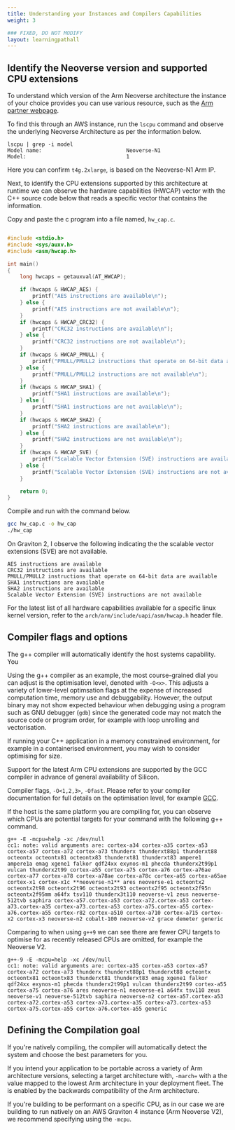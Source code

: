 ```yaml
---
title: Understanding your Instances and Compilers Capabilities
weight: 3

### FIXED, DO NOT MODIFY
layout: learningpathall
---
```


## Identify the Neoverse version and supported CPU extensions

To understand which version of the Arm Neoverse architecture the instance of your choice provides you can use various resource, such as the [Arm partner webpage](https://www.arm.com/partners/aws).

To find this through an AWS instance, run the `lscpu` command and observe the underlying Neoverse Architecture as per the information below. 

```output
lscpu | grep -i model
Model name:                           Neoverse-N1
Model:                                1
```
Here you can confirm `t4g.2xlarge`, is based on the Neoverse-N1 Arm IP. 

Next, to identify the CPU extensions supported by this architecture at runtime we can observe the hardware capabilities (HWCAP) vector with the C++ source code below that reads a specific vector that contains the information.

Copy and paste the c program into a file named, `hw_cap.c`.

```c

#include <stdio.h>
#include <sys/auxv.h>
#include <asm/hwcap.h>

int main()
{
    long hwcaps = getauxval(AT_HWCAP);

    if (hwcaps & HWCAP_AES) {
        printf("AES instructions are available\n");
    } else {
        printf("AES instructions are not available\n");
    }
    if (hwcaps & HWCAP_CRC32) {
        printf("CRC32 instructions are available\n");
    } else {
        printf("CRC32 instructions are not available\n");
    }
    if (hwcaps & HWCAP_PMULL) {
        printf("PMULL/PMULL2 instructions that operate on 64-bit data are available\n");
    } else {
        printf("PMULL/PMULL2 instructions are not available\n");
    }
    if (hwcaps & HWCAP_SHA1) {
        printf("SHA1 instructions are available\n");
    } else {
        printf("SHA1 instructions are not available\n");
    }
    if (hwcaps & HWCAP_SHA2) {
        printf("SHA2 instructions are available\n");
    } else {
        printf("SHA2 instructions are not available\n");
    }
    if (hwcaps & HWCAP_SVE) {
        printf("Scalable Vector Extension (SVE) instructions are available\n");
    } else {
        printf("Scalable Vector Extension (SVE) instructions are not available\n");
    }

    return 0;
}

```

Compile and run with the command below. 

```bash
gcc hw_cap.c -o hw_cap
./hw_cap
```

On Graviton 2, I observe the following indicating the the scalable vector extensions (SVE) are not available.

```output
AES instructions are available
CRC32 instructions are available
PMULL/PMULL2 instructions that operate on 64-bit data are available
SHA1 instructions are available
SHA2 instructions are available
Scalable Vector Extension (SVE) instructions are not available

```

For the latest list of all hardware capabilities available for a specific linux kernel version, refer to the `arch/arm/include/uapi/asm/hwcap.h` header file. 

## Compiler flags and options

The g++ compiler will automatically identify the host systems capability. You 

Using the g++ compiler as an example, the most course-grained dial you can adjust is the optimisation level, denoted with `-O<x>`. This adjusts a variety of lower-level optimsation flags at the expense of increased computation time, memory use and debuggability. However, the output binary may not show expected behaviour when debugging using a program such as GNU debugger (`gdb`) since the generated code may not match the source code or program order, for example with loop unrolling and vectorisation. 

If running your C++ application in a memory constrained environment, for example in a containerised environment, you may wish to consider optimising for size. 

Support for the latest Arm CPU extensions are supported by the GCC compiler in advance of general availability of Silicon. 

Compiler flags, `-O<1,2,3>`, `-Ofast`. Please refer to your compiler documentation for full details on the optimisation level, for example [GCC](https://gcc.gnu.org/onlinedocs/gcc-14.2.0/gcc/Optimize-Options.html).


If the host is the same platform you are compiling for, you can observe which CPUs are potential targets for your command with the following g++ command. 

```output
g++ -E -mcpu=help -xc /dev/null
cc1: note: valid arguments are: cortex-a34 cortex-a35 cortex-a53 cortex-a57 cortex-a72 cortex-a73 thunderx thunderxt88p1 thunderxt88 octeontx octeontx81 octeontx83 thunderxt81 thunderxt83 ampere1 ampere1a emag xgene1 falkor qdf24xx exynos-m1 phecda thunderx2t99p1 vulcan thunderx2t99 cortex-a55 cortex-a75 cortex-a76 cortex-a76ae cortex-a77 cortex-a78 cortex-a78ae cortex-a78c cortex-a65 cortex-a65ae cortex-x1 cortex-x1c **neoverse-n1** ares neoverse-e1 octeontx2 octeontx2t98 octeontx2t96 octeontx2t93 octeontx2f95 octeontx2f95n octeontx2f95mm a64fx tsv110 thunderx3t110 neoverse-v1 zeus neoverse-512tvb saphira cortex-a57.cortex-a53 cortex-a72.cortex-a53 cortex-a73.cortex-a35 cortex-a73.cortex-a53 cortex-a75.cortex-a55 cortex-a76.cortex-a55 cortex-r82 cortex-a510 cortex-a710 cortex-a715 cortex-x2 cortex-x3 neoverse-n2 cobalt-100 neoverse-v2 grace demeter generic
```

Comparing to when using `g++9` we can see there are fewer CPU targets to optimise for as recently released CPUs are omitted, for example the Neoverse V2. 

```
g++-9 -E -mcpu=help -xc /dev/null
cc1: note: valid arguments are: cortex-a35 cortex-a53 cortex-a57 cortex-a72 cortex-a73 thunderx thunderxt88p1 thunderxt88 octeontx octeontx81 octeontx83 thunderxt81 thunderxt83 emag xgene1 falkor qdf24xx exynos-m1 phecda thunderx2t99p1 vulcan thunderx2t99 cortex-a55 cortex-a75 cortex-a76 ares neoverse-n1 neoverse-e1 a64fx tsv110 zeus neoverse-v1 neoverse-512tvb saphira neoverse-n2 cortex-a57.cortex-a53 cortex-a72.cortex-a53 cortex-a73.cortex-a35 cortex-a73.cortex-a53 cortex-a75.cortex-a55 cortex-a76.cortex-a55 generic
```

## Defining the Compilation goal

If you're natively compiling, the compiler will automatically detect the system and choose the best parameters for you. 

If you intend your application to be portable across a variety of Arm architecture versions, selecting a target architecture with, `-march=` with a the value mapped to the lowest Arm architecture in your deployment fleet. The is enabled by the backwards compatibility of the Arm architecture.

If you're building to be performant on a specific CPU, as in our case we are building to run natively on an AWS Graviton 4 instance (Arm Neoverse V2), we recommend specifying using the `-mcpu`.